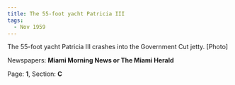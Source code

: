 ```yaml
---  
title: The 55-foot yacht Patricia III  
tags:  
  - Nov 1959  
---  
```

  
The 55-foot yacht Patricia III crashes into the Government Cut jetty. [Photo]  
  
Newspapers: **Miami Morning News or The Miami Herald**  
  
Page: **1**, Section: **C** 
